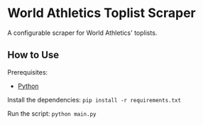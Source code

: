 # World Athletics Toplist Scraper

A configurable scraper for World Athletics' toplists.

## How to Use

Prerequisites: 
- [Python](https://www.python.org/downloads)

Install the dependencies:
`pip install -r requirements.txt`

Run the script:
`python main.py`
